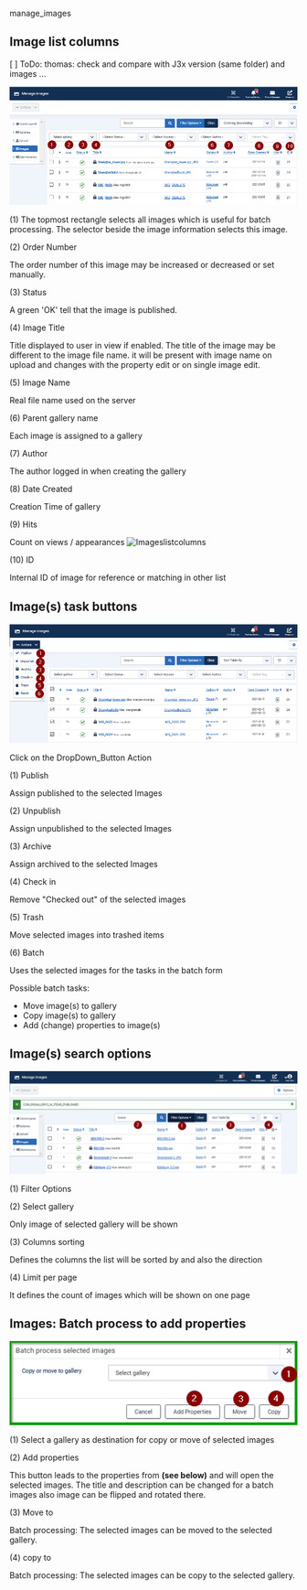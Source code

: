 manage_images

## Image list columns

[ ] ToDo: thomas: check and compare with J3x version (same folder) and images ...


![image_manage](https://github.com/RSGallery2/RSGallery2_Project/blob/master/Documentation/J!4x/images4Doc/manage_images.png?raw=true) 

(1) The topmost rectangle selects all images which is useful for batch processing.
The selector beside the image information selects this image.


(2) Order Number

The order number of this image may be increased or decreased or set manually.



(3) Status

A green 'OK' tell that the image is published.


(4) Image Title

Title displayed to user in view if enabled.
The title of the image may be different to the image file name. it will be present
with image name on upload and changes with the property edit or on single image edit.


(5) Image Name

Real file name used on the server

(6) Parent gallery name

Each image is assigned to a gallery


(7)  Author

 The author logged in when creating the gallery

(8) Date Created

Creation Time of gallery


(9) Hits

Count on views / appearances
![Imageslistcolumns](https://github.com/RSGallery2/RSGallery2_Project/blob/master/Documentation/J!4x/images4Doc/ImagesesListView.png?raw=true)


(10) ID

Internal ID of image for reference or matching in other list

## Image(s) task buttons


![manage_action](https://github.com/RSGallery2/RSGallery2_Project/blob/master/Documentation/J!4x/images4Doc/manage_images_actions.png?raw=true)

Click on the DropDown_Button Action

(1) Publish

Assign published to the selected Images

(2) Unpublish

Assign unpublished to the selected Images

(3) Archive

Assign archived to the selected Images


(4) Check in

Remove "Checked out" of the selected images

(5) Trash

Move selected images into trashed items


(6) Batch

Uses the selected images for the tasks in the batch form

Possible batch tasks:

- Move image(s) to gallery
- Copy image(s) to gallery
- Add (change) properties to image(s)

## Image(s) search options


![image_search](https://github.com/RSGallery2/RSGallery2_Project/blob/master/Documentation/J!4x/images4Doc/manage_images_search.png?raw=true)


(1) Filter Options



(2) Select gallery

Only image of selected  gallery will be shown



(3) Columns sorting

Defines the columns the list will be sorted by and also the direction

(4) Limit per page

It defines the count of images which will be shown on one page

## Images: Batch process to add properties


![image_batch](https://github.com/RSGallery2/RSGallery2_Project/blob/master/Documentation/J!4x/images4Doc/manage_images_batch.png?raw=true)

(1) Select a gallery as destination for copy or move of selected images

(2) Add properties

This button leads to the properties from **(see below)** and will open
the selected images. The title and description can be changed for a batch images
also image can be flipped and rotated there.

(3) Move to

Batch processing: The selected images can be moved  to the selected gallery.


(4) copy to

Batch processing: The selected images can be copy to the selected gallery.
